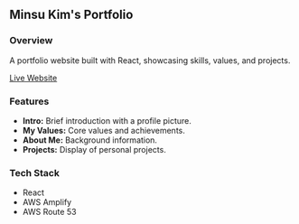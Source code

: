 ## Minsu Kim's Portfolio

### Overview
A portfolio website built with React, showcasing skills, values, and projects.

[Live Website](https://www.min-su.me/)

### Features

- **Intro:** Brief introduction with a profile picture.
- **My Values:** Core values and achievements.
- **About Me:** Background information.
- **Projects:** Display of personal projects.

### Tech Stack
- React
- AWS Amplify
- AWS Route 53

